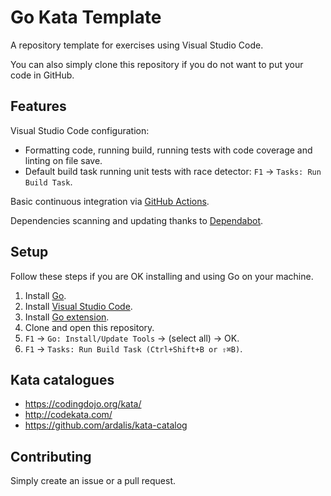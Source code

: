 # Go Kata Template

A repository template for exercises using Visual Studio Code.

You can also simply clone this repository if you do not want to put your code in GitHub.

## Features

Visual Studio Code configuration:

- Formatting code, running build, running tests with code coverage and linting on file save.
- Default build task running unit tests with race detector: `F1` -> `Tasks: Run Build Task`.

Basic continuous integration via [GitHub Actions](https://github.com/features/actions).

Dependencies scanning and updating thanks to [Dependabot](https://dependabot.com).

## Setup

Follow these steps if you are OK installing and using Go on your machine.

1. Install [Go](https://golang.org/doc/install).
1. Install [Visual Studio Code](https://code.visualstudio.com/).
1. Install [Go extension](https://code.visualstudio.com/docs/languages/go).
1. Clone and open this repository.
1. `F1` → `Go: Install/Update Tools` -> (select all) -> OK.
1. `F1` → `Tasks: Run Build Task (Ctrl+Shift+B or ⇧⌘B)`.

## Kata catalogues

- <https://codingdojo.org/kata/>
- <http://codekata.com/>
- <https://github.com/ardalis/kata-catalog>

## Contributing

Simply create an issue or a pull request.
